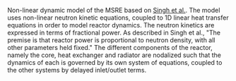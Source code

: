 Non-linear dynamic model of the MSRE based on [Singh et al.](https://www.sciencedirect.com/science/article/pii/S030645491730381X). The model uses non-linear neutron kinetic equations, coupled to 1D linear heat transfer equations in order to model reactor dynamics. The neutron kinetics are expressed in terms of fractional power. As described in Singh et al., "The premise is that reactor power is proportional to neutron density, with all other parameters held fixed." The different components of the reactor, namely the core, heat exchanger and radiator are nodalized such that the dynamics of each is governed by its own system of equations, coupled to the other systems by delayed inlet/outlet terms. 
